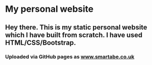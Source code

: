 # My personal website
## Hey there. This is my static personal website which I have built from scratch. I have used HTML/CSS/Bootstrap.
### Uploaded via GitHub pages as www.smartabe.co.uk
